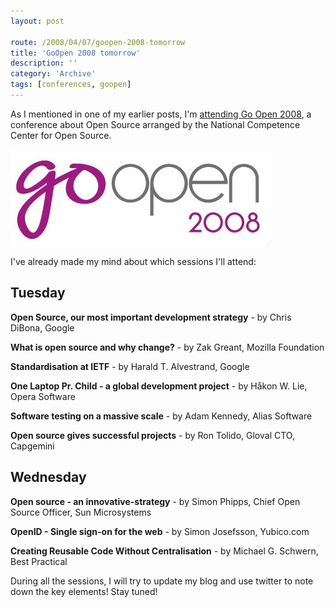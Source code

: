 ```yaml
---
layout: post

route: /2008/04/07/goopen-2008-tomorrow
title: 'GoOpen 2008 tomorrow'
description: ''
category: 'Archive'
tags: [conferences, goopen]
---
```


As I mentioned in one of my earlier posts, I'm
<a class="ph" href="/2008/03/29/attending-goopen-2008/">attending Go Open
2008</a>, a conference about Open Source arranged by the National Competence
Center for Open Source.

<img src="/assets/img/GoOpen-2008_logo.jpg" alt="goopen" class="img-responsive img-thumbnail img-rounded"/>

I've already made my mind about which sessions I'll attend:

## Tuesday

<strong class="ph">Open Source, our most important development
strategy</strong> - by Chris DiBona, Google

<strong class="ph">What is open source and why change?</strong> - by Zak Greant,
Mozilla Foundation

<strong class="ph">Standardisation at IETF</strong> - by Harald T. Alvestrand,
Google

<strong class="ph">One Laptop Pr. Child - a global development
project</strong> - by Håkon W. Lie, Opera Software

<strong class="ph">Software testing on a massive scale</strong> - by Adam
Kennedy, Alias Software

<strong class="ph">Open source gives successful projects</strong> - by Ron
Tolido, Gloval CTO, Capgemini

## Wednesday

<strong class="ph">Open source - an innovative-strategy</strong> - by Simon
Phipps, Chief Open Source Officer, Sun Microsystems

<strong class="ph">OpenID - Single sign-on for the web</strong> - by Simon
Josefsson, Yubico.com

<strong class="ph">Creating Reusable Code Without Centralisation</strong> - by
Michael G. Schwern, Best Practical

During all the sessions, I will try to update my blog and use twitter to note
down the key elements! Stay tuned!
